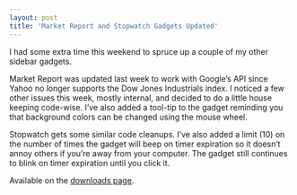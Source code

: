 ```yaml
---
layout: post
title: 'Market Report and Stopwatch Gadgets Updated'
---
```

I had some extra time this weekend to spruce up a couple of my other sidebar gadgets.

Market Report was updated last week to work with Google’s API since Yahoo no longer supports the Dow Jones Industrials index. I noticed a few other issues this week, mostly internal, and decided to do a little house keeping code-wise. I’ve also added a tool-tip to the gadget reminding you that background colors can be changed using the mouse wheel.

Stopwatch gets some similar code cleanups. I’ve also added a limit (10) on the number of times the gadget will beep on timer expiration so it doesn’t annoy others if you’re away from your computer. The gadget still continues to blink on timer expiration until you click it.

Available on the [downloads page](/downloads).

